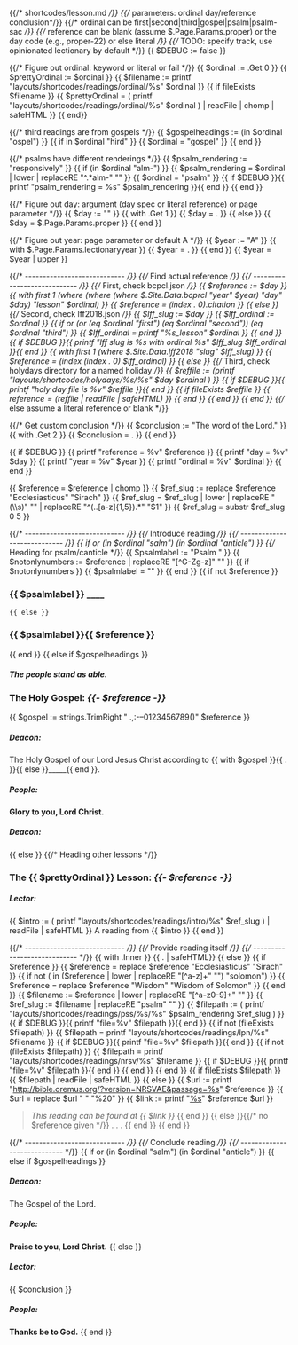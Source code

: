 {{/* shortcodes/lesson.md */}}
{{/* parameters: ordinal day/reference conclusion*/}}
{{/* ordinal can be first|second|third|gospel|psalm|psalm-sac */}}
{{/* reference can be blank (assume  $.Page.Params.proper) or the day code (e.g., proper-22) or else literal */}}
{{/* TODO: specify track, use opinionated lectionary by default */}}
{{ $DEBUG := false }}

{{/* Figure out ordinal: keyword or literal or fail */}}
{{ $ordinal := .Get 0 }}
{{ $prettyOrdinal := $ordinal }}
{{ $filename := printf "layouts/shortcodes/readings/ordinal/%s" $ordinal }}
{{ if fileExists $filename }}
    {{ $prettyOrdinal = ( printf "layouts/shortcodes/readings/ordinal/%s" $ordinal ) | readFile | chomp | safeHTML }}
{{ end}}

{{/* third readings are from gospels */}}
{{ $gospelheadings := (in $ordinal "ospel") }}
{{ if in $ordinal "hird" }}
  {{ $ordinal = "gospel" }}
{{ end }}

{{/* psalms have different renderings */}}
{{ $psalm_rendering := "responsively" }}
{{ if (in $ordinal "alm-") }}
    {{ $psalm_rendering = $ordinal | lower | replaceRE "^.*alm-" "" }}
    {{ $ordinal = "psalm" }}
    {{ if $DEBUG }}{{ printf "psalm_rendering = %s" $psalm_rendering }}{{ end }}
{{ end }}

{{/* Figure out day: argument (day spec or literal reference) or page parameter */}}
{{ $day := "" }}
{{ with .Get 1 }}
  {{ $day = . }}
{{ else }}
  {{ $day = $.Page.Params.proper }}
{{ end }}

{{/* Figure out year: page parameter or default A */}}
{{ $year := "A" }}
{{ with $.Page.Params.lectionaryyear }}
    {{ $year = . }}
{{ end }}
{{ $year = $year | upper }}

{{/* ---------------------------- */}}
{{/* Find actual reference */}}
{{/* ---------------------------- */}}
{{/* First, check bcpcl.json */}}
{{ $reference := $day }}
{{  with first 1 (where (where (where $.Site.Data.bcprcl "year" $year) "day" $day) "lesson" $ordinal) }}
	{{ $reference = (index . 0).citation }}
{{ else }}
{{/* Second, check lff2018.json */}}
{{ $lff_slug := $day }}
{{ $lff_ordinal := $ordinal }}
{{ if or (or (eq $ordinal "first") (eq $ordinal "second")) (eq $ordinal "third") }}
  {{ $lff_ordinal = printf "%s_lesson" $ordinal }}
{{ end }}
{{ if $DEBUG }}{{ printf "lff slug is %s with ordinal %s" $lff_slug $lff_ordinal }}{{ end }}
{{  with first 1 (where $.Site.Data.lff2018 "slug" $lff_slug) }}
    {{ $reference = (index (index . 0) $lff_ordinal) }}
{{ else }}
{{/* Third, check holydays directory for a named holiday */}}
{{ $reffile := (printf "layouts/shortcodes/holydays/%s/%s" $day $ordinal ) }}
{{ if $DEBUG }}{{ printf "holy day file is %v" $reffile }}{{ end }}
{{ if fileExists $reffile }}
	{{ $reference = ($reffile | readFile | safeHTML) }}
{{ end }}
{{ end }}
{{ end }}
{{/* else assume a literal reference or blank */}}

{{/* Get custom conclusion */}}
{{ $conclusion := "The word of the Lord." }}
{{ with .Get 2 }}
  {{ $conclusion = . }}
{{ end }}

{{ if $DEBUG }}
	{{ printf "reference = %v" $reference }}
	{{ printf "day = %v" $day }}
	{{ printf "year = %v" $year }}
	{{ printf "ordinal = %v" $ordinal }}
{{ end }}

{{ $reference = $reference | chomp }}
{{ $ref_slug := replace $reference "Ecclesiasticus" "Sirach" }}
{{ $ref_slug = $ref_slug | lower | replaceRE "(\\s)" "" | replaceRE "^(..[a-z]{1,5}).*"  "$1" }}
{{ $ref_slug = substr $ref_slug 0 5 }}


{{/* ---------------------------- */}}
{{/* Introduce reading */}}
{{/* ---------------------------- */}}
{{ if or (in $ordinal "salm") (in $ordinal "anticle") }}
{{/* Heading for psalm/canticle */}}
{{ $psalmlabel := "Psalm " }}
{{ $notonlynumbers := $reference | replaceRE "[^G-Zg-z]" "" }}
{{ if $notonlynumbers }}
  {{ $psalmlabel = "" }}
{{ end }}
{{ if not $reference }}
### {{ $psalmlabel }} ____
    {{ else }}
### {{ $psalmlabel }}{{ $reference }}
{{ end }}
{{ else if $gospelheadings }}
##### The people stand as able.
### The Holy Gospel: _{{- $reference -}}_

{{ $gospel :=  strings.TrimRight " .,:-–0123456789()" $reference }}
##### Deacon:
The Holy Gospel of our Lord Jesus Christ according to {{ with $gospel }}{{ . }}{{ else }}_____{{ end }}.

##### **People:**
**Glory to you, Lord Christ.**

##### Deacon:
{{ else }}
{{/* Heading other lessons */}}
### The {{ $prettyOrdinal }} Lesson: _{{- $reference -}}_
##### Lector:
{{ $intro := ( printf "layouts/shortcodes/readings/intro/%s" $ref_slug ) | readFile | safeHTML }}
A reading from {{ $intro }}
{{ end }}

{{/* ---------------------------- */}}
{{/* Provide reading itself */}}
{{/* ---------------------------- */}}
{{ with .Inner }}
	{{ . | safeHTML}}
{{ else }}
{{ if $reference }}
   {{ $reference = replace $reference "Ecclesiasticus" "Sirach" }}
   {{ if not ( in ($reference | lower | replaceRE "[^a-z]+" "") "solomon") }}
	 {{ $reference = replace $reference "Wisdom" "Wisdom of Solomon" }}
   {{ end }}
   {{ $filename := $reference | lower | replaceRE "[^a-z0-9]+" "" }}
	{{ $ref_slug := $filename | replaceRE "psalm" "" }}
    {{ $filepath := ( printf "layouts/shortcodes/readings/pss/%s/%s" $psalm_rendering $ref_slug ) }}
	{{ if $DEBUG }}{{ printf "file=%v" $filepath }}{{ end }}
  	{{ if not (fileExists $filepath) }}
      {{ $filepath = printf "layouts/shortcodes/readings/lpn/%s" $filename }}
      {{ if $DEBUG }}{{ printf "file=%v" $filepath }}{{ end }}
	  {{ if not (fileExists $filepath) }}
        {{ $filepath = printf "layouts/shortcodes/readings/nrsv/%s" $filename }}
        {{ if $DEBUG }}{{ printf "file=%v" $filepath }}{{ end }}
      {{ end }}
	{{ end }}
    {{ if fileExists $filepath }}
{{ $filepath | readFile | safeHTML  }}
     {{ else }}
       {{ $url := printf "http://bible.oremus.org/?version=NRSVAE&passage=%s" $reference }}
       {{ $url = replace $url " " "%20" }}
       {{ $link := printf "[%s](%s)" $reference $url }}
> _This reading can be found at {{ $link }}_
     {{ end }}
{{ else }}{{/* no $reference given */}}
> . . .
{{ end }}
{{ end }}

{{/* ---------------------------- */}}
{{/* Conclude reading  */}}
{{/* ---------------------------- */}}
{{ if or (in $ordinal "salm") (in $ordinal "anticle") }}
{{ else if $gospelheadings }}
##### Deacon:
The Gospel of the Lord.

##### **People:**
**Praise to you, Lord Christ.**
{{ else }}
##### Lector:
{{ $conclusion }}

##### **People:**
**Thanks be to God.**
{{ end }}
